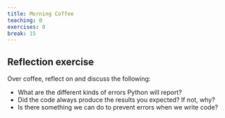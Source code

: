 ```yaml
---
title: Morning Coffee
teaching: 0
exercises: 0
break: 15
---
```


## Reflection exercise

Over coffee, reflect on and discuss the following:

- What are the different kinds of errors Python will report?
- Did the code always produce the results you expected? If not, why?
- Is there something we can do to prevent errors when we write code?


